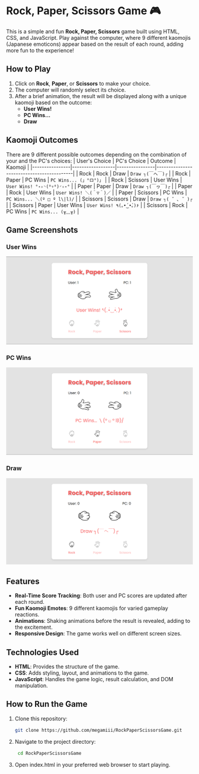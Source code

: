 # Rock, Paper, Scissors Game 🎮

This is a simple and fun **Rock, Paper, Scissors** game built using HTML, CSS, and JavaScript. Play against the computer, where 9 different kaomojis (Japanese emoticons) appear based on the result of each round, adding more fun to the experience!

## How to Play
1. Click on **Rock**, **Paper**, or **Scissors** to make your choice.
2. The computer will randomly select its choice.
3. After a brief animation, the result will be displayed along with a unique kaomoji based on the outcome:
   - **User Wins!**
   - **PC Wins...**
   - **Draw**

## Kaomoji Outcomes
There are 9 different possible outcomes depending on the combination of your and the PC's choices:
| User's Choice  | PC's Choice      | Outcome        | Kaomoji                                   |
|----------------|------------------|----------------|-------------------------------------------|
| Rock           | Rock             | Draw           | `Draw ┐(￣ヘ￣)┌`                         |
| Rock           | Paper            | PC Wins        | `PC Wins... (」°ロ°)」`                   |
| Rock           | Scissors         | User Wins      | `User Wins! °˖✧◝(⁰▿⁰)◜✧˖°`             |
| Paper          | Paper            | Draw           | `Draw ┐(￣ヮ￣)┌`                         |
| Paper          | Rock             | User Wins      | `User Wins! ＼(＾▽＾)／`                |
| Paper          | Scissors         | PC Wins        | `PC Wins... ＼(º □ º l\|l)/`              |
| Scissors       | Scissors         | Draw           | `Draw ┐( ˘ ､ ˘ )┌`                       |
| Scissors       | Paper            | User Wins      | `User Wins! ٩(｡•́‿•̀｡)۶`                |
| Scissors       | Rock             | PC Wins        | `PC Wins... (╥﹏╥)`                      |

## Game Screenshots

### User Wins
<img src="assets/user_win.png" width="800"/>

### PC Wins
<img src="assets/pc_win.png" width="800"/>

### Draw
<img src="assets/draw.png" width="800"/>

## Features
- **Real-Time Score Tracking**: Both user and PC scores are updated after each round.
- **Fun Kaomoji Emotes**: 9 different kaomojis for varied gameplay reactions.
- **Animations**: Shaking animations before the result is revealed, adding to the excitement.
- **Responsive Design**: The game works well on different screen sizes.
  
## Technologies Used
- **HTML**: Provides the structure of the game.
- **CSS**: Adds styling, layout, and animations to the game.
- **JavaScript**: Handles the game logic, result calculation, and DOM manipulation.

## How to Run the Game
1. Clone this repository:  
   ```bash
   git clone https://github.com/megamiii/RockPaperScissorsGame.git
   ```
2. Navigate to the project directory:
   ```bash
    cd RockPaperScissorsGame
   ```
3. Open index.html in your preferred web browser to start playing.